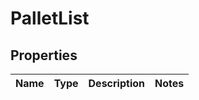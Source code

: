
# PalletList

## Properties
Name | Type | Description | Notes
------------ | ------------- | ------------- | -------------



